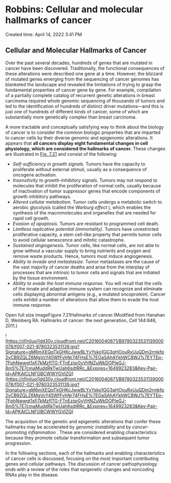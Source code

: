 # Robbins: Cellular and molecular hallmarks of cancer

Created time: April 14, 2022 3:41 PM

## Cellular and Molecular Hallmarks of Cancer

Over the past several decades, hundreds of genes that are mutated in cancer have been discovered. Traditionally, the functional consequences of these alterations were described one gene at a time. However, the blizzard of mutated genes emerging from the sequencing of cancer genomes has blanketed the landscape and revealed the limitations of trying to grasp the fundamental properties of cancer gene by gene. For example, compilation of a partially complete catalog of recurrent genetic alterations in breast carcinoma required whole genomic sequencing of thousands of tumors and led to the identification of hundreds of distinct driver mutations—and this is just one of hundreds of different kinds of cancer, some of which are substantially more genetically complex than breast carcinoma.

A more tractable and conceptually satisfying way to think about the biology of cancer is to consider the common biologic properties that are imparted to cancer cells by their diverse genomic and epigenomic alterations. It appears that **all cancers display eight fundamental changes in cell physiology, which are considered the hallmarks of cancer.** These changes are illustrated in [Fig. 7.21](https://www-clinicalkey-com.eproxy.lib.hku.hk/f0110) and consist of the following:

- *Self-sufficiency in growth signals.* Tumors have the capacity to proliferate without external stimuli, usually as a consequence of oncogene activation.
- *Insensitivity to growth-inhibitory signals.* Tumors may not respond to molecules that inhibit the proliferation of normal cells, usually because of inactivation of tumor suppressor genes that encode components of growth inhibitory pathways.
- *Altered cellular metabolism.* Tumor cells undergo a metabolic switch to aerobic glycolysis (called the *Warburg effect* ), which enables the synthesis of the macromolecules and organelles that are needed for rapid cell growth.
- *Evasion of apoptosis.* Tumors are resistant to programmed cell death.
- *Limitless replicative potential (immortality).* Tumors have unrestricted proliferative capacity, a stem cell–like property that permits tumor cells to avoid cellular senescence and mitotic catastrophe.
- *Sustained angiogenesis.* Tumor cells, like normal cells, are not able to grow without a vascular supply to bring nutrients and oxygen and remove waste products. Hence, tumors must induce angiogenesis.
- *Ability to invade and metastasize.* Tumor metastases are the cause of the vast majority of cancer deaths and arise from the interplay of processes that are intrinsic to tumor cells and signals that are initiated by the tissue environment.
- *Ability to evade the host immune response.* You will recall that the cells of the innate and adaptive immune system can recognize and eliminate cells displaying abnormal antigens (e.g., a mutated oncoprotein). Cancer cells exhibit a number of alterations that allow them to evade the host immune response.

Open full size imageFigure 7.21Hallmarks of cancer.(Modified from Hanahan D, Weinberg RA. Hallmarks of cancer: the next generation, *Cell* 144:646, 2011.)

![https://d1niluoi1dd30v.cloudfront.net/C20160040871/B9780323531139000078/f007-021-9780323531139.jpg?Signature=gM6mXEQqTkGHKcJwwBLYxYsko1GG3qHOouRxUuQDm2rmkfp2vCB9ZQLZ6MgVcY45WfFvhNr74FHsE%7EOaSAhAYkhWC8WJ%7EYTEp-7FphNwwgt1sfj7kMzfITG-FTnEzisr0yVHNZuWkDOPIeGJ-8m5%7E7cmaMuddRkTwUah6sdtRRc_&Expires=1649923283&Key-Pair-Id=APKAICLNFGBCWWYGVIZQ](https://d1niluoi1dd30v.cloudfront.net/C20160040871/B9780323531139000078/f007-021-9780323531139.jpg?Signature=gM6mXEQqTkGHKcJwwBLYxYsko1GG3qHOouRxUuQDm2rmkfp2vCB9ZQLZ6MgVcY45WfFvhNr74FHsE%7EOaSAhAYkhWC8WJ%7EYTEp-7FphNwwgt1sfj7kMzfITG-FTnEzisr0yVHNZuWkDOPIeGJ-8m5%7E7cmaMuddRkTwUah6sdtRRc_&Expires=1649923283&Key-Pair-Id=APKAICLNFGBCWWYGVIZQ)

The acquisition of the genetic and epigenetic alterations that confer these hallmarks may be accelerated by *genomic instability* and by *cancer-promoting inflammation* . These are considered enabling characteristics because they promote cellular transformation and subsequent tumor progression.

In the following sections, each of the hallmarks and enabling characteristics of cancer cells is discussed, focusing on the most important contributing genes and cellular pathways. The discussion of cancer pathophysiology ends with a review of the roles that epigenetic changes and noncoding RNAs play in the disease.